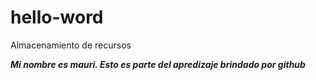 # hello-word
Almacenamiento de recursos

 _**Mi nombre es mauri. Esto es parte del apredizaje brindado por github**_
